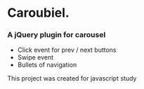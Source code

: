 # Caroubiel.

### A jQuery plugin for carousel

* Click event for prev / next buttons
* Swipe event
* Bullets of navigation

This project was created for javascript study
